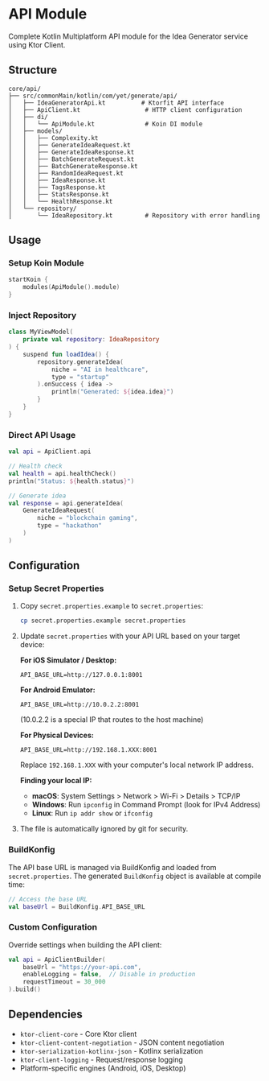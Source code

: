 # API Module

Complete Kotlin Multiplatform API module for the Idea Generator service using Ktor Client.

## Structure

```
core/api/
├── src/commonMain/kotlin/com/yet/generate/api/
│   ├── IdeaGeneratorApi.kt          # Ktorfit API interface
│   ├── ApiClient.kt                  # HTTP client configuration
│   ├── di/
│   │   └── ApiModule.kt              # Koin DI module
│   ├── models/
│   │   ├── Complexity.kt
│   │   ├── GenerateIdeaRequest.kt
│   │   ├── GenerateIdeaResponse.kt
│   │   ├── BatchGenerateRequest.kt
│   │   ├── BatchGenerateResponse.kt
│   │   ├── RandomIdeaRequest.kt
│   │   ├── IdeaResponse.kt
│   │   ├── TagsResponse.kt
│   │   ├── StatsResponse.kt
│   │   └── HealthResponse.kt
│   └── repository/
│       └── IdeaRepository.kt         # Repository with error handling
```

## Usage

### Setup Koin Module

```kotlin
startKoin {
    modules(ApiModule().module)
}
```

### Inject Repository

```kotlin
class MyViewModel(
    private val repository: IdeaRepository
) {
    suspend fun loadIdea() {
        repository.generateIdea(
            niche = "AI in healthcare",
            type = "startup"
        ).onSuccess { idea ->
            println("Generated: ${idea.idea}")
        }
    }
}
```

### Direct API Usage

```kotlin
val api = ApiClient.api

// Health check
val health = api.healthCheck()
println("Status: ${health.status}")

// Generate idea
val response = api.generateIdea(
    GenerateIdeaRequest(
        niche = "blockchain gaming",
        type = "hackathon"
    )
)
```

## Configuration

### Setup Secret Properties

1. Copy `secret.properties.example` to `secret.properties`:
   ```bash
   cp secret.properties.example secret.properties
   ```

2. Update `secret.properties` with your API URL based on your target device:

   **For iOS Simulator / Desktop:**
   ```properties
   API_BASE_URL=http://127.0.0.1:8001
   ```

   **For Android Emulator:**
   ```properties
   API_BASE_URL=http://10.0.2.2:8001
   ```
   (10.0.2.2 is a special IP that routes to the host machine)

   **For Physical Devices:**
   ```properties
   API_BASE_URL=http://192.168.1.XXX:8001
   ```
   Replace `192.168.1.XXX` with your computer's local network IP address.

   **Finding your local IP:**
   - **macOS**: System Settings > Network > Wi-Fi > Details > TCP/IP
   - **Windows**: Run `ipconfig` in Command Prompt (look for IPv4 Address)
   - **Linux**: Run `ip addr show` or `ifconfig`

3. The file is automatically ignored by git for security.

### BuildKonfig

The API base URL is managed via BuildKonfig and loaded from `secret.properties`. The generated `BuildKonfig` object is available at compile time:

```kotlin
// Access the base URL
val baseUrl = BuildKonfig.API_BASE_URL
```

### Custom Configuration

Override settings when building the API client:

```kotlin
val api = ApiClientBuilder(
    baseUrl = "https://your-api.com",
    enableLogging = false,  // Disable in production
    requestTimeout = 30_000
).build()
```

## Dependencies

- `ktor-client-core` - Core Ktor client
- `ktor-client-content-negotiation` - JSON content negotiation
- `ktor-serialization-kotlinx-json` - Kotlinx serialization
- `ktor-client-logging` - Request/response logging
- Platform-specific engines (Android, iOS, Desktop)
